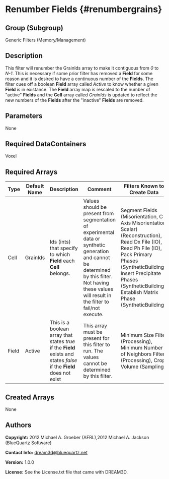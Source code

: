 Renumber Fields {#renumbergrains}
========

## Group (Subgroup) ##
Generic Filters (Memory/Management)

## Description ##
This filter will renumber the GrainIds array to make it contiguous from *0* to *N-1*.  This is necessary if some prior filter has removed a **Field** for some reason and it is desired to have a continuous number of the **Fields**.  The filter cues off a boolean **Field** array called *Active* to know whether a given **Field** is in existance.  The **Field** array map is rescaled to the number of "active" **Fields** and the **Cell** array called *GrainIds* is updated to reflect the new numbers of the **Fields** after the "inactive" **Fields** are removed.
 
## Parameters ##
 None

## Required DataContainers ##
Voxel

## Required Arrays ##

| Type | Default Name | Description | Comment | Filters Known to Create Data
|------|--------------|-------------|---------|-----|
| Cell | GrainIds | Ids (ints) that specify to which **Field** each **Cell** belongs. | Values should be present from segmentation of experimental data or synthetic generation and cannot be determined by this filter. Not having these values will result in the filter to fail/not execute. | Segment Fields (Misorientation, C-Axis Misorientation, Scalar) (Reconstruction), Read Dx File (IO), Read Ph File (IO), Pack Primary Phases (SyntheticBuilding), Insert Precipitate Phases (SyntheticBuilding), Establish Matrix Phase (SyntheticBuilding) 
| Field | Active | This is a boolean array that states *true* if the **Field** exists and states *false* if the **Field** does not exist | This array must be present for this filter to run.  The values cannot be determined by this filter. | Minimum Size Filter (Processing), Minimum Number of Neighbors Filter (Processing), Crop Volume (Sampling) |


## Created Arrays ##
None



## Authors ##

**Copyright:** 2012 Michael A. Groeber (AFRL),2012 Michael A. Jackson (BlueQuartz Software)

**Contact Info:** dream3d@bluequartz.net

**Version:** 1.0.0

**License:**  See the License.txt file that came with DREAM3D.




